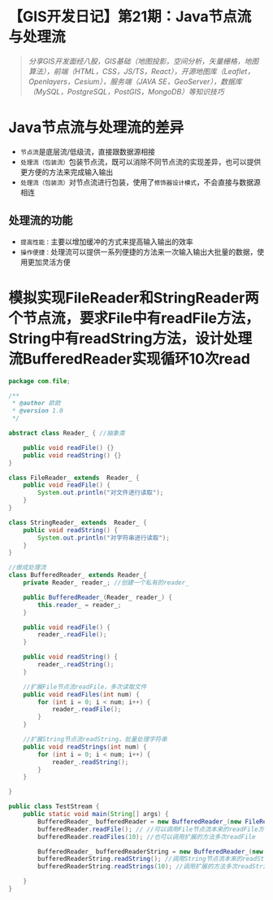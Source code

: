 # 【GIS开发日记】第21期：Java节点流与处理流

> *分享GIS开发面经八股，GIS基础（地图投影，空间分析，矢量栅格，地图算法），前端（HTML，CSS，JS/TS，React），开源地图库（Leaflet，Openlayers，Cesium），服务端（JAVA SE，GeoServer），数据库（MySQL，PostgreSQL，PostGIS，MongoDB）等知识技巧*
> 

# Java节点流与处理流的差异

- `节点流`是底层流/低级流，直接跟数据源相接
- `处理流（包装流）`包装节点流，既可以消除不同节点流的实现差异，也可以提供更方便的方法来完成输入输出
- `处理流（包装流）`对节点流进行包装，使用了`修饰器设计模式`，不会直接与数据源相连

## 处理流的功能

- `提高性能：`主要以增加缓冲的方式来提高输入输出的效率
- `操作便捷：`处理流可以提供一系列便捷的方法来一次输入输出大批量的数据，使用更加灵活方便

# 模拟实现FileReader和StringReader两个节点流，要求File中有readFile方法，String中有readString方法，设计处理流BufferedReader实现循环10次read

```java
package com.file;

/**
 * @author 欧欧
 * @version 1.0
 */

abstract class Reader_ { //抽象类

    public void readFile() {}
    public void readString() {}
}

class FileReader_ extends  Reader_ {
    public void readFile() {
        System.out.println("对文件进行读取");
    }
}

class StringReader_ extends  Reader_ {
    public void readString() {
        System.out.println("对字符串进行读取");
    }
}

//做成处理流
class BufferedReader_ extends Reader_{
    private Reader_ reader_; //创建一个私有的reader_

    public BufferedReader_(Reader_ reader_) {
        this.reader_ = reader_;
    }

    public void readFile() {
        reader_.readFile();
    }

    public void readString() {
        reader_.readString();
    }

    //扩展File节点流readFile，多次读取文件
    public void readFiles(int num) {
        for (int i = 0; i < num; i++) {
            reader_.readFile();
        }
    }

    //扩展String节点流readString，批量处理字符串
    public void readStrings(int num) {
        for (int i = 0; i < num; i++) {
            reader_.readString();
        }
    }

}

public class TestStream {
    public static void main(String[] args) {
        BufferedReader_ bufferedReader = new BufferedReader_(new FileReader_());// 使用File节点流
        bufferedReader.readFile(); // //可以调用File节点流本来的readFile方法
        bufferedReader.readFiles(10); //也可以调用扩展的方法多次readFile

        BufferedReader_ bufferedReaderString = new BufferedReader_(new StringReader_()); // 变换成String节点流
        bufferedReaderString.readString(); //调用String节点流本来的readString方法
        bufferedReaderString.readStrings(10); //调用扩展的方法多次readString

    }
}
```